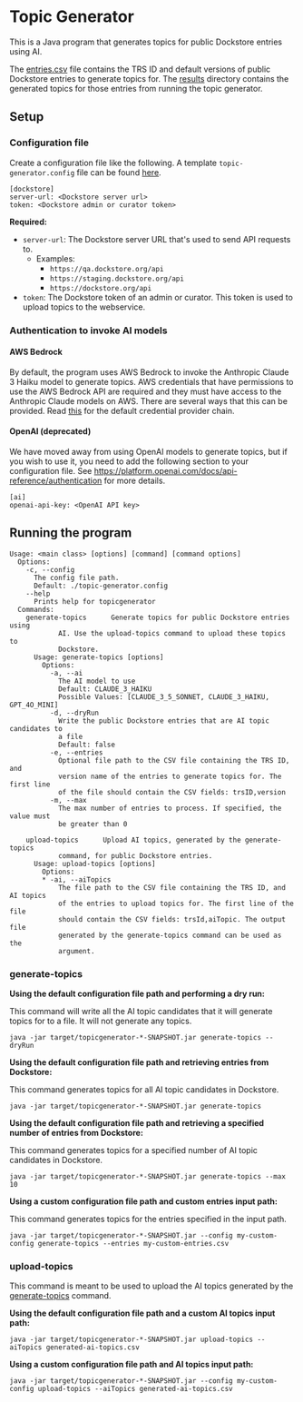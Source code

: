 # Topic Generator

This is a Java program that generates topics for public Dockstore entries using AI.

The [entries.csv](entries.csv) file contains the TRS ID and default versions of public Dockstore entries to generate topics for. The [results](results) directory contains the generated topics for those entries from running the topic generator. 

## Setup

### Configuration file

Create a configuration file like the following. A template `topic-generator.config` file can be found [here](templates/topic-generator.config).

```
[dockstore]
server-url: <Dockstore server url>
token: <Dockstore admin or curator token>
```

**Required:**
- `server-url`: The Dockstore server URL that's used to send API requests to.
    - Examples:
        - `https://qa.dockstore.org/api`
        - `https://staging.dockstore.org/api`
        - `https://dockstore.org/api`
- `token`: The Dockstore token of an admin or curator. This token is used to upload topics to the webservice.

### Authentication to invoke AI models

#### AWS Bedrock

By default, the program uses AWS Bedrock to invoke the Anthropic Claude 3 Haiku model to generate topics. 
AWS credentials that have permissions to use the AWS Bedrock API are required and they must have access to the Anthropic Claude models on AWS.
There are several ways that this can be provided.
Read [this](https://docs.aws.amazon.com/sdk-for-java/latest/developer-guide/credentials.html#credentials-chain) for the default credential provider chain.


#### OpenAI (deprecated)

We have moved away from using OpenAI models to generate topics, but if you wish to use it, you need to add the following section to your configuration file.
See https://platform.openai.com/docs/api-reference/authentication for more details.

```
[ai]
openai-api-key: <OpenAI API key>
```

## Running the program

```
Usage: <main class> [options] [command] [command options]
  Options:
    -c, --config
      The config file path.
      Default: ./topic-generator.config
    --help
      Prints help for topicgenerator
  Commands:
    generate-topics      Generate topics for public Dockstore entries using 
            AI. Use the upload-topics command to upload these topics to 
            Dockstore. 
      Usage: generate-topics [options]
        Options:
          -a, --ai
            The AI model to use
            Default: CLAUDE_3_HAIKU
            Possible Values: [CLAUDE_3_5_SONNET, CLAUDE_3_HAIKU, GPT_4O_MINI]
          -d, --dryRun
            Write the public Dockstore entries that are AI topic candidates to 
            a file
            Default: false
          -e, --entries
            Optional file path to the CSV file containing the TRS ID, and 
            version name of the entries to generate topics for. The first line 
            of the file should contain the CSV fields: trsID,version
          -m, --max
            The max number of entries to process. If specified, the value must 
            be greater than 0

    upload-topics      Upload AI topics, generated by the generate-topics 
            command, for public Dockstore entries.
      Usage: upload-topics [options]
        Options:
        * -ai, --aiTopics
            The file path to the CSV file containing the TRS ID, and AI topics 
            of the entries to upload topics for. The first line of the file 
            should contain the CSV fields: trsId,aiTopic. The output file 
            generated by the generate-topics command can be used as the 
            argument.
```

### generate-topics

**Using the default configuration file path and performing a dry run:**

This command will write all the AI topic candidates that it will generate topics for to a file. It will not generate any topics.

`java -jar target/topicgenerator-*-SNAPSHOT.jar generate-topics --dryRun`

**Using the default configuration file path and retrieving entries from Dockstore:**  

This command generates topics for all AI topic candidates in Dockstore. 

`java -jar target/topicgenerator-*-SNAPSHOT.jar generate-topics`

**Using the default configuration file path and retrieving a specified number of entries from Dockstore:**

This command generates topics for a specified number of AI topic candidates in Dockstore.

`java -jar target/topicgenerator-*-SNAPSHOT.jar generate-topics --max 10`

**Using a custom configuration file path and custom entries input path:**

This command generates topics for the entries specified in the input path.

`java -jar target/topicgenerator-*-SNAPSHOT.jar --config my-custom-config generate-topics --entries my-custom-entries.csv`

### upload-topics

This command is meant to be used to upload the AI topics generated by the [generate-topics](#generate-topics) command.

**Using the default configuration file path and a custom AI topics input path:**

`java -jar target/topicgenerator-*-SNAPSHOT.jar upload-topics --aiTopics generated-ai-topics.csv`

**Using a custom configuration file path and AI topics input path:**

`java -jar target/topicgenerator-*-SNAPSHOT.jar --config my-custom-config upload-topics --aiTopics generated-ai-topics.csv`